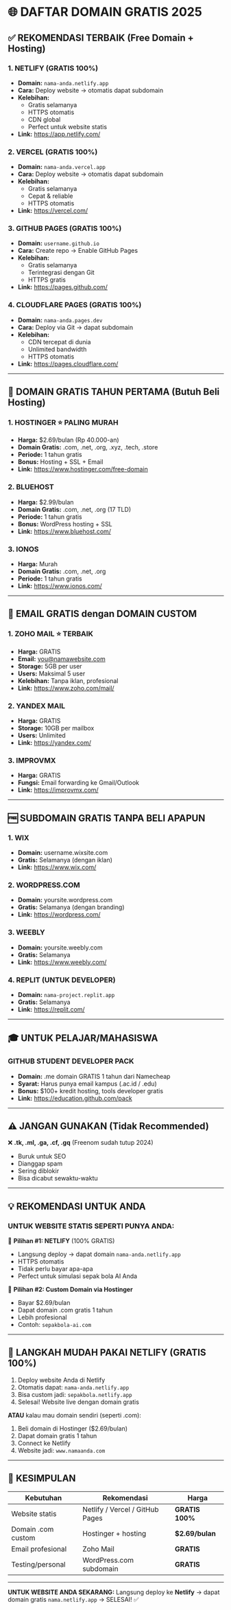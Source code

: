 # 🌐 DAFTAR DOMAIN GRATIS 2025

## ✅ REKOMENDASI TERBAIK (Free Domain + Hosting)

### 1. **NETLIFY** (GRATIS 100%)
- **Domain:** `nama-anda.netlify.app`
- **Cara:** Deploy website → otomatis dapat subdomain
- **Kelebihan:**
  - Gratis selamanya
  - HTTPS otomatis
  - CDN global
  - Perfect untuk website statis
- **Link:** https://app.netlify.com/

### 2. **VERCEL** (GRATIS 100%)
- **Domain:** `nama-anda.vercel.app`
- **Cara:** Deploy website → otomatis dapat subdomain
- **Kelebihan:**
  - Gratis selamanya
  - Cepat & reliable
  - HTTPS otomatis
- **Link:** https://vercel.com/

### 3. **GITHUB PAGES** (GRATIS 100%)
- **Domain:** `username.github.io`
- **Cara:** Create repo → Enable GitHub Pages
- **Kelebihan:**
  - Gratis selamanya
  - Terintegrasi dengan Git
  - HTTPS gratis
- **Link:** https://pages.github.com/

### 4. **CLOUDFLARE PAGES** (GRATIS 100%)
- **Domain:** `nama-anda.pages.dev`
- **Cara:** Deploy via Git → dapat subdomain
- **Kelebihan:**
  - CDN tercepat di dunia
  - Unlimited bandwidth
  - HTTPS otomatis
- **Link:** https://pages.cloudflare.com/

---

## 🎁 DOMAIN GRATIS TAHUN PERTAMA (Butuh Beli Hosting)

### 1. **HOSTINGER** ⭐ PALING MURAH
- **Harga:** $2.69/bulan (Rp 40.000-an)
- **Domain Gratis:** .com, .net, .org, .xyz, .tech, .store
- **Periode:** 1 tahun gratis
- **Bonus:** Hosting + SSL + Email
- **Link:** https://www.hostinger.com/free-domain

### 2. **BLUEHOST**
- **Harga:** $2.99/bulan
- **Domain Gratis:** .com, .net, .org (17 TLD)
- **Periode:** 1 tahun gratis
- **Bonus:** WordPress hosting + SSL
- **Link:** https://www.bluehost.com/

### 3. **IONOS**
- **Harga:** Murah
- **Domain Gratis:** .com, .net, .org
- **Periode:** 1 tahun gratis
- **Link:** https://www.ionos.com/

---

## 📧 EMAIL GRATIS dengan DOMAIN CUSTOM

### 1. **ZOHO MAIL** ⭐ TERBAIK
- **Harga:** GRATIS
- **Email:** you@namawebsite.com
- **Storage:** 5GB per user
- **Users:** Maksimal 5 user
- **Kelebihan:** Tanpa iklan, profesional
- **Link:** https://www.zoho.com/mail/

### 2. **YANDEX MAIL**
- **Harga:** GRATIS
- **Storage:** 10GB per mailbox
- **Users:** Unlimited
- **Link:** https://yandex.com/

### 3. **IMPROVMX**
- **Harga:** GRATIS
- **Fungsi:** Email forwarding ke Gmail/Outlook
- **Link:** https://improvmx.com/

---

## 🆓 SUBDOMAIN GRATIS TANPA BELI APAPUN

### 1. **WIX**
- **Domain:** username.wixsite.com
- **Gratis:** Selamanya (dengan iklan)
- **Link:** https://www.wix.com/

### 2. **WORDPRESS.COM**
- **Domain:** yoursite.wordpress.com
- **Gratis:** Selamanya (dengan branding)
- **Link:** https://wordpress.com/

### 3. **WEEBLY**
- **Domain:** yoursite.weebly.com
- **Gratis:** Selamanya
- **Link:** https://www.weebly.com/

### 4. **REPLIT** (UNTUK DEVELOPER)
- **Domain:** `nama-project.replit.app`
- **Gratis:** Selamanya
- **Link:** https://replit.com/

---

## 🎓 UNTUK PELAJAR/MAHASISWA

### **GITHUB STUDENT DEVELOPER PACK**
- **Domain:** .me domain GRATIS 1 tahun dari Namecheap
- **Syarat:** Harus punya email kampus (.ac.id / .edu)
- **Bonus:** $100+ kredit hosting, tools developer gratis
- **Link:** https://education.github.com/pack

---

## ⚠️ JANGAN GUNAKAN (Tidak Recommended)

❌ **.tk, .ml, .ga, .cf, .gq** (Freenom sudah tutup 2024)
- Buruk untuk SEO
- Dianggap spam
- Sering diblokir
- Bisa dicabut sewaktu-waktu

---

## 💡 REKOMENDASI UNTUK ANDA

### **UNTUK WEBSITE STATIS SEPERTI PUNYA ANDA:**

🥇 **Pilihan #1: NETLIFY** (100% GRATIS)
- Langsung deploy → dapat domain `nama-anda.netlify.app`
- HTTPS otomatis
- Tidak perlu bayar apa-apa
- Perfect untuk simulasi sepak bola AI Anda

🥈 **Pilihan #2: Custom Domain via Hostinger**
- Bayar $2.69/bulan
- Dapat domain .com gratis 1 tahun
- Lebih profesional
- Contoh: `sepakbola-ai.com`

---

## 📝 LANGKAH MUDAH PAKAI NETLIFY (GRATIS 100%)

1. Deploy website Anda di Netlify
2. Otomatis dapat: `nama-anda.netlify.app`
3. Bisa custom jadi: `sepakbola.netlify.app`
4. Selesai! Website live dengan domain gratis

**ATAU** kalau mau domain sendiri (seperti .com):
1. Beli domain di Hostinger ($2.69/bulan)
2. Dapat domain gratis 1 tahun
3. Connect ke Netlify
4. Website jadi: `www.namaanda.com`

---

## 🎯 KESIMPULAN

| Kebutuhan | Rekomendasi | Harga |
|-----------|-------------|-------|
| Website statis | Netlify / Vercel / GitHub Pages | **GRATIS 100%** |
| Domain .com custom | Hostinger + hosting | **$2.69/bulan** |
| Email profesional | Zoho Mail | **GRATIS** |
| Testing/personal | WordPress.com subdomain | **GRATIS** |

---

**UNTUK WEBSITE ANDA SEKARANG:**
Langsung deploy ke **Netlify** → dapat domain gratis `nama.netlify.app` → SELESAI! ✅
